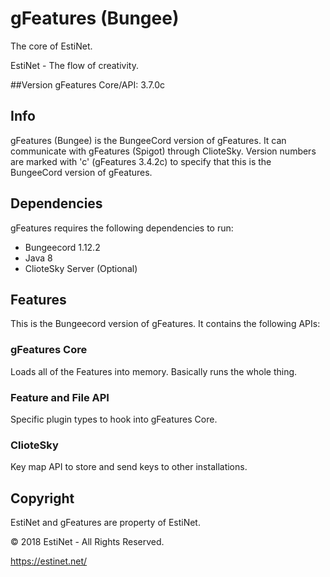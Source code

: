 
# gFeatures (Bungee)

The core of EstiNet.

EstiNet - The flow of creativity.

##Version
gFeatures Core/API: 3.7.0c

## Info
gFeatures (Bungee) is the BungeeCord version of gFeatures. It can communicate with gFeatures (Spigot) through ClioteSky.
Version numbers are marked with 'c' (gFeatures 3.4.2c) to specify that this is the BungeeCord version of gFeatures.
## Dependencies
gFeatures requires the following dependencies to run:
* Bungeecord 1.12.2
* Java 8
* ClioteSky Server (Optional)

## Features
This is the Bungeecord version of gFeatures. It contains the following APIs:

### gFeatures Core
Loads all of the Features into memory. Basically runs the whole thing.

### Feature and File API
Specific plugin types to hook into gFeatures Core.

### ClioteSky
Key map API to store and send keys to other installations.

## Copyright
EstiNet and gFeatures are property of EstiNet.

© 2018 EstiNet - All Rights Reserved.

https://estinet.net/

